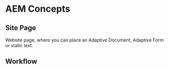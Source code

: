 # AEM Concepts

## Site Page

Website page, where you can place an Adaptive Document, Adaptive Form or static text.

## Workflow